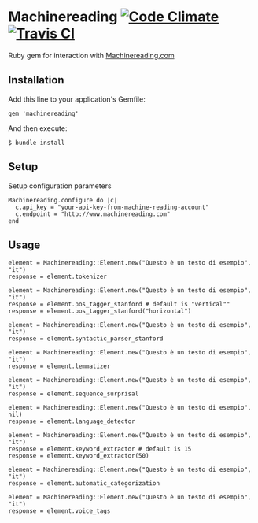 # Machinereading [![Code Climate](https://codeclimate.com/github/zenkay/machinereading-ruby/badges/gpa.svg)](https://codeclimate.com/github/zenkay/machinereading-ruby) [![Travis CI](https://travis-ci.org/zenkay/machinereading-ruby.svg?branch=master)](https://travis-ci.org/zenkay/machinereading-ruby)

Ruby gem for interaction with [Machinereading.com](http://www.machinereading.com)

## Installation

Add this line to your application's Gemfile:

```
gem 'machinereading'
```

And then execute:

```
$ bundle install
```

## Setup

Setup configuration parameters

```
Machinereading.configure do |c|
  c.api_key = "your-api-key-from-machine-reading-account"
  c.endpoint = "http://www.machinereading.com"
end
```

## Usage


```
element = Machinereading::Element.new("Questo è un testo di esempio", "it")
response = element.tokenizer
```

```
element = Machinereading::Element.new("Questo è un testo di esempio", "it")
response = element.pos_tagger_stanford # default is "vertical""
response = element.pos_tagger_stanford("horizontal")
```

```
element = Machinereading::Element.new("Questo è un testo di esempio", "it")
response = element.syntactic_parser_stanford
```

```
element = Machinereading::Element.new("Questo è un testo di esempio", "it")
response = element.lemmatizer
```

```
element = Machinereading::Element.new("Questo è un testo di esempio", "it")
response = element.sequence_surprisal
```

```
element = Machinereading::Element.new("Questo è un testo di esempio", nil)
response = element.language_detector
```

```
element = Machinereading::Element.new("Questo è un testo di esempio", "it")
response = element.keyword_extractor # default is 15
response = element.keyword_extractor(50)
```

```
element = Machinereading::Element.new("Questo è un testo di esempio", "it")
response = element.automatic_categorization
```

```
element = Machinereading::Element.new("Questo è un testo di esempio", "it")
response = element.voice_tags
```



